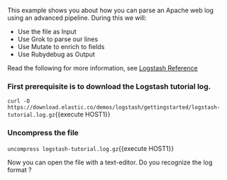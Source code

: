This example shows you about how you can parse an Apache web log using an advanced pipeline. During this we will:

- Use the file as Input
- Use Grok to parse our lines
- Use Mutate to enrich to fields
- Use Rubydebug as Output

Read the following for more information, see [Logstash Reference](https://www.elastic.co/guide/en/logstash/current/advanced-pipeline.html)

### First prerequisite is to download the Logstash tutorial log.

`curl -O https://download.elastic.co/demos/logstash/gettingstarted/logstash-tutorial.log.gz`{{execute HOST1}}

### Uncompress the file

`uncompress logstash-tutorial.log.gz`{{execute HOST1}}

Now you can open the file with a text-editor. Do you recognize the log format ?

